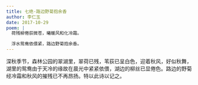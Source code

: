```yaml
---
title: 七绝·路边野菊抱余香
author: 李仁玉
date: 2017-10-29
poem: |
  荷残柳倦荻微苍，曦暖风和化冷霜。

  浮水鸳鸯依偎紧，路边野菊抱余香。
---
```


深秋季节，森林公园的翠湖里，翠荷已残，苇荻已呈白色，迎着秋风，好似秋舞，湖里的鸳鸯由于天冷的缘故在晨光中紧紧依偎，湖边的柳丝已显倦色。路边的野菊经冷霜和秋风的摧残已不再昂扬。特以此诗以记之。
